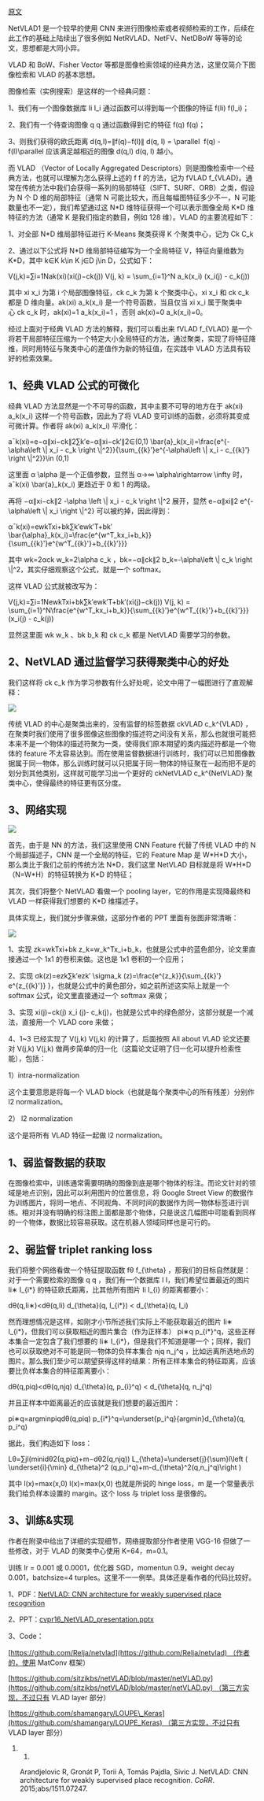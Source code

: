 [原文](http://www.liuxiao.org/2019/02/%E8%AE%BA%E6%96%87%E7%AC%94%E8%AE%B0%EF%BC%9Anetvlad-cnn-architecture-for-weakly-supervised-place-recognition/)

NetVLAD1 是一个较早的使用 CNN 来进行图像检索或者视频检索的工作，后续在此工作的基础上陆续出了很多例如 NetRVLAD、NetFV、NetDBoW 等等的论文，思想都是大同小异。

VLAD 和 BoW、Fisher Vector 等都是图像检索领域的经典方法，这里仅简介下图像检索和 VLAD 的基本思想。

图像检索（实例搜索）是这样的一个经典问题：

1、我们有一个图像数据库 Ii I\_i 通过函数可以得到每一个图像的特征 f(Ii) f(I\_i)；

2、我们有一个待查询图像 q q 通过函数得到它的特征 f(q) f(q)；

3、则我们获得的欧氏距离 d(q,I)\=∥f(q)−f(I)∥ d(q, I) = \\parallel  f(q) - f(I)\\parallel 应该满足越相近的图像 d(q,I) d(q, I) 越小。

而 VLAD （Vector of Locally Aggregated Descriptors）则是图像检索中一个经典方法，也就可以理解为怎么获得上述的 f f 的方法，记为 fVLAD f\_{VLAD}。通常在传统方法中我们会获得一系列的局部特征（SIFT、SURF、ORB）之类，假设为 N 个 D 维的局部特征（通常 N 可能比较大，而且每幅图特征多少不一，N 可能数量也不一定），我们希望通过这 N\*D 维特征获得一个可以表示图像全局 K\*D 维特征的方法（通常 K 是我们指定的数目，例如 128 维）。VLAD 的主要流程如下：

1、对全部 N\*D 维局部特征进行 K-Means 聚类获得 K 个聚类中心，记为 Ck C\_k

2、通过以下公式将 N\*D 维局部特征编写为一个全局特征 V，特征向量维数为 K\*D，其中 k∈K k\\in K j∈D j\\in D，公式如下：

V(j,k)\=∑i\=1Nak(xi)(xi(j)−ck(j)) V(j, k) = \\sum\_{i=1}^N a\_k(x\_i) (x\_i(j) - c\_k(j))

其中 xi x\_i 为第 i 个局部图像特征，ck c\_k 为第 k 个聚类中心，xi x\_i 和 ck c\_k 都是 D 维向量。ak(xi) a\_k(x\_i) 是一个符号函数，当且仅当 xi x\_i 属于聚类中心 ck c\_k 时，ak(xi)\=1 a\_k(x\_i)=1 ，否则 ak(xi)\=0 a\_k(x\_i)=0。

经过上面对于经典 VLAD 方法的解释，我们可以看出来 fVLAD f\_{VLAD} 是一个将若干局部特征压缩为一个特定大小全局特征的方法，通过聚类，实现了将特征降维，同时用特征与聚类中心的差值作为新的特征值，在实践中 VLAD 方法具有较好的检索效果。

1、经典 VLAD 公式的可微化
----------------

经典 VLAD 方法显然是一个不可导的函数，其中主要不可导的地方在于 ak(xi) a\_k(x\_i) 这样一个符号函数，因此为了将 VLAD 变可训练的函数，必须将其变成可微计算。作者将 ak(xi) a\_k(x\_i) 平滑化：

aˉk(xi)\=e−α∥xi−ck∥2∑k′e−α∥xi−ck′∥2∈(0,1) \\bar{a}\_k(x\_i)=\\frac{e^{-\\alpha\\left \\| x\_i - c\_k \\right \\|^2}}{\\sum\_{{k}'}e^{-\\alpha\\left \\| x\_i - c\_{{k}'} \\right \\|^2}}\\in (0,1)

这里面 α \\alpha 是一个正值参数，显然当 α→∞ \\alpha\\rightarrow \\infty 时，aˉk(xi) \\bar{a}\_k(x\_i) 更趋近于 0 和 1 的两级。

再将 −α∥xi−ck∥2 -\\alpha \\left \\| x\_i - c\_k \\right \\|^2 展开，显然 e−α∥xi∥2 e^{-\\alpha\\left \\| x\_i \\right \\|^2} 可以被约掉，因此得到：

αˉk(xi)\=ewkTxi+bk∑k′ewk′T+bk′ \\bar{\\alpha}\_k(x\_i)=\\frac{e^{w^T\_kx\_i+b\_k}}{\\sum\_{{k}'}e^{w^T\_{{k}'}+b\_{{k}'}}}

其中 wk\=2αck w\_k=2\\alpha c\_k ，bk\=−α∥ck∥2 b\_k=-\\alpha\\left \\| c\_k \\right \\|^2，其实仔细观察这个公式，就是一个 softmax。

这样 VLAD 公式就被改写为：

V(j,k)\=∑i\=1NewkTxi+bk∑k′ewk′T+bk′(xi(j)−ck(j)) V(j, k) = \\sum\_{i=1}^N\\frac{e^{w^T\_kx\_i+b\_k}}{\\sum\_{{k}'}e^{w^T\_{{k}'}+b\_{{k}'}}}(x\_i(j) - c\_k(j))

显然这里面 wk w\_k 、bk b\_k 和 ck c\_k 都是 NetVLAD 需要学习的参数。

2、NetVLAD 通过监督学习获得聚类中心的好处
-------------------------

我们这样将 ck c\_k 作为学习参数有什么好处呢，论文中用了一幅图进行了直观解释：

![](http://cdn.liuxiao.org/wp-content/uploads/2019/02/Screenshot-from-2019-02-19-16-38-47.png?x-oss-process=image/resize,m_fill,w_990,h_656#)

传统 VLAD 的中心是聚类出来的，没有监督的标签数据 ckVLAD c\_k^{VLAD} ，在聚类时我们使用了很多图像这些图像的描述符之间没有关系，那么也就很可能把本来不是一个物体的描述符聚为一类，使得我们原本期望的类内描述符都是一个物体的 feature 不太容易达到。而在使用监督数据进行训练时，我们可以已知图像数据属于同一物体，那么训练时就可以只把属于同一物体的特征聚在一起而把不是的划分到其他类别，这样就可能学习出一个更好的 ckNetVLAD c\_k^{NetVLAD} 聚类中心，使得最终的特征更有区分度。

3、网络实现
------

![](http://cdn.liuxiao.org/wp-content/uploads/2019/02/Screenshot-from-2019-02-19-17-07-48.png?x-oss-process=image/resize,m_fill,w_2620,h_576#)

首先，由于是 NN 的方法，我们这里使用 CNN Feature 代替了传统 VLAD 中的 N 个局部描述子，CNN 是一个全局的特征，它的 Feature Map 是 W\*H\*D 大小，那么类比于我们之前的传统方法 N\*D，我们这里 NetVLAD 目标就是将 W\*H\*D （N=W\*H）的特征转换为 K\*D 的特征；

其次，我们将整个 NetVLAD 看做一个 pooling layer，它的作用是实现降最终和 VLAD 一样获得我们想要的 K\*D 维描述子。

具体实现上，我们就分步骤来做，这部分作者的 PPT 里面有张图非常清晰：

![](http://cdn.liuxiao.org/wp-content/uploads/2019/02/Screen-Shot-2019-02-20-at-11.32.06.png?x-oss-process=image/resize,m_fill,w_2240,h_1432#)

1、实现 zk\=wkTxi+bk z\_k=w\_k^Tx\_i+b\_k，也就是公式中的蓝色部分，论文里直接通过一个 1x1 的卷积来做。这也是 1x1 卷积的一个应用；

2、实现 σk(z)\=ezk∑k′ezk′ \\sigma\_k (z)=\\frac{e^{z\_k}}{\\sum\_{{k}'} e^{z\_{{k}'}} }，也就是公式中的黄色部分，如之前所述这实际上就是一个 softmax 公式，论文里直接通过一个 softmax 来做；

3、实现 xi(j)−ck(j) x\_i (j)- c\_k(j)，也就是公式中的绿色部分，这部分就是一个减法，直接用一个 VLAD core 来做；

4、1~3 已经实现了 V(j,k) V(j,k) 的计算了，后面按照 All about VLAD 论文还要对 V(j,k) V(j,k) 做两步简单的归一化（这篇论文证明了归一化可以提升检索性能），包括：

1）intra-normalization

这个主要意思是将每一个 VLAD block（也就是每个聚类中心的所有残差）分别作 l2 normalization。

2） l2 normalization

这个是将所有 VLAD 特征一起做 l2 normalization。

1、弱监督数据的获取
----------

在图像检索中，训练通常需要明确的图像到底是哪个物体的标注。而论文针对的领域是地点识别，因此可以利用图片的位置信息，将 Google Street View 的数据作为训练图片，将同一地点、不同视角、不同时间的数据作为同一物体标签进行训练。相对并没有明确的标注图上面都是那个物体，只是说这几幅图中可能看到同样的一个物体，数据比较容易获取。这在机器人领域同样也是可行的。

2、弱监督 triplet ranking loss
--------------------------

我们将整个网络看做一个特征提取函数 fθ f\_{\\theta} ，那我们的目标自然就是：对于一个需要检索的图像 q q ，我们有一个数据库 I I，我们希望位置最近的图片 Ii∗ I\_{i\*} 的特征欧氏距离，比其他所有图片 Ii I\_{i} 的距离都要小：

dθ(q,Ii∗)<dθ(q,Ii) d\_{\\theta}(q, I\_{i\*}) < d\_{\\theta}(q, I\_i)

然而理想情况是这样，如刚才小节所述我们实际上不能获取最近的图片 Ii∗ I\_{i\*}，但我们可以获取相近的图片集合（作为正样本） pi∗q p\_{i\*}^q，这些正样本集合一定包含了我们想要的 Ii∗ I\_{i\*}，但是我们不知道是哪一个；同样，我们也可以获取绝对不可能是同一物体的负样本集合 njq n\_j^q ，比如远离所选地点的图片。那么我们至少可以期望获得这样的结果：所有正样本集合的特征距离，应该要比负样本集合的特征距离要小：

dθ(q,piq)<dθ(q,njq) d\_{\\theta}(q, p\_{i}^q) < d\_{\\theta}(q, n\_j^q)

并且正样本中距离最近的应该就是我们想要的最近图片：

pi∗q\=argminpiqdθ(q,piq) p\_{i\*}^q=\\underset{p\_i^q}{argmin}d\_{\\theta}(q, p\_i^q)

据此，我们构造如下 loss：

Lθ\=∑jl(min⁡idθ2(q,piq)+m−dθ2(q,njq)) L\_{\\theta}=\\underset{j}{\\sum}l\\left ( \\underset{i}{\\min} d\_{\\theta}^2 (q,p\_i^q)+m-d\_{\\theta}^2(q,n\_j^q)\\right )

其中 l(x)\=max(x,0) l(x)=max(x,0) 也就是所说的 hinge loss，m 是一个常量表示我们给负样本设置的 margin。这个 loss 与 triplet loss 是很像的。

3、训练&实现
-------

作者在附录中给出了详细的实现细节，网络提取部分作者使用 VGG-16 但做了一些修改，对于 VLAD 的聚类中心使用 K=64，m=0.1。

训练 lr = 0.001 或 0.0001，优化器 SGD，momentun 0.9，weight decay 0.001，batchsize=4 turples。这里不一一例举。具体还是看作者的代码比较好。

1、PDF：[NetVLAD: CNN architecture for weakly supervised place recognition](http://www.liuxiao.org/wp-content/uploads/2019/02/NetVLAD-CNN-architecture-for-weakly-supervised-place-recognition.pdf)

2、PPT：[cvpr16\_NetVLAD\_presentation.pptx](http://file.liuxiao.org/blog/cvpr16_NetVLAD_presentation.pptx)

3、Code：

[https://github.com/Relja/netvlad](https://github.com/Relja/netvlad) （作者的，使用 MatConv 框架）

[https://github.com/sitzikbs/netVLAD/blob/master/netVLAD.py](https://github.com/sitzikbs/netVLAD/blob/master/netVLAD.py) （第三方实现，不过只有 VLAD layer 部分）

[https://github.com/shamangary/LOUPE\_Keras](https://github.com/shamangary/LOUPE_Keras) （第三方实现，不过只有 VLAD layer 部分）

1.  1.
    

    Arandjelovic R, Gronát P, Torii A, Tomás Pajdla, Sivic J. NetVLAD: CNN architecture for weakly supervised place recognition. _CoRR_. 2015;abs/1511.07247.